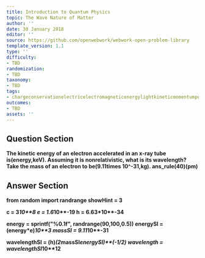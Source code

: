 ```yaml
---
title: Introduction to Quantum Physics
topic: The Wave Nature of Matter
author: ''
date: 30 January 2018
editor: ''
source: https://github.com/openwebwork/webwork-open-problem-library
template_version: 1.1
type: ''
difficulty:
- TBD
randomization:
- TBD
taxonomy:
- TBD
tags:
- chargeconservationelectricelectromagneticenergylightkineticmomentumpotentialquantumradiationvelocitywavelength
outcomes:
- TBD
assets: ''
---
```


## Question Section 

<b>
The kinetic energy of an electron accelerated in an x-ray tube is(energy,keV). Assuming it is nonrelativistic, what is its wavelength? Take the mass of an electron to be(9.11times 10^-31,kg).
ans_rule(40)(pm)



## Answer Section

from random import randrange
showHint = 3

c = 3*10**8
e = 1.6*10**-19
h = 6.63*10**-34

energy = sprintf("%0.1f", randrange(90,100,0.5))
energySI = (energy*e)*10**3
massSI = 9.11*10**-31

wavelengthSI = (h)*(2*massSI*energySI)**(-1/2)
wavelength = wavelengthSI*10**12